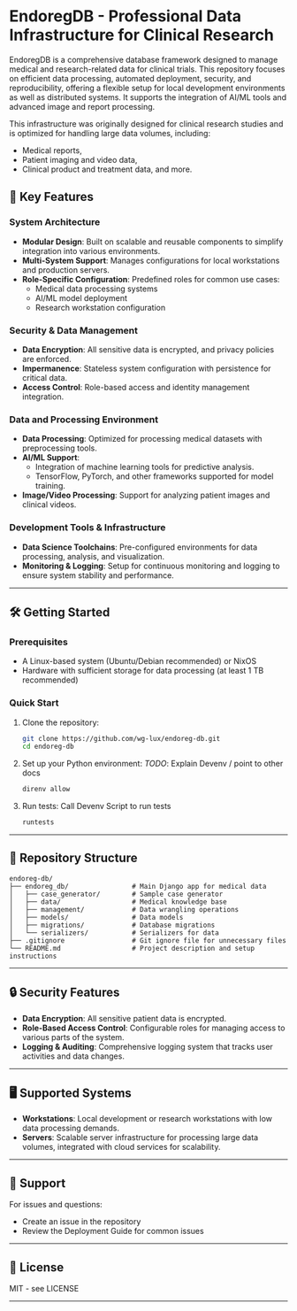 # EndoregDB - Professional Data Infrastructure for Clinical Research

EndoregDB is a comprehensive database framework designed to manage medical and research-related data for clinical trials. This repository focuses on efficient data processing, automated deployment, security, and reproducibility, offering a flexible setup for local development environments as well as distributed systems. It supports the integration of AI/ML tools and advanced image and report processing.

This infrastructure was originally designed for clinical research studies and is optimized for handling large data volumes, including:

- Medical reports,
- Patient imaging and video data,
- Clinical product and treatment data,
  and more.

## 🚀 Key Features

### System Architecture

- **Modular Design**: Built on scalable and reusable components to simplify integration into various environments.
- **Multi-System Support**: Manages configurations for local workstations and production servers.
- **Role-Specific Configuration**: Predefined roles for common use cases:
  - Medical data processing systems
  - AI/ML model deployment
  - Research workstation configuration

### Security & Data Management

- **Data Encryption**: All sensitive data is encrypted, and privacy policies are enforced.
- **Impermanence**: Stateless system configuration with persistence for critical data.
- **Access Control**: Role-based access and identity management integration.

### Data and Processing Environment

- **Data Processing**: Optimized for processing medical datasets with preprocessing tools.
- **AI/ML Support**:
  - Integration of machine learning tools for predictive analysis.
  - TensorFlow, PyTorch, and other frameworks supported for model training.
- **Image/Video Processing**: Support for analyzing patient images and clinical videos.

### Development Tools & Infrastructure

- **Data Science Toolchains**: Pre-configured environments for data processing, analysis, and visualization.
- **Monitoring & Logging**: Setup for continuous monitoring and logging to ensure system stability and performance.

---

## 🛠 Getting Started

### Prerequisites

- A Linux-based system (Ubuntu/Debian recommended) or NixOS
- Hardware with sufficient storage for data processing (at least 1 TB recommended)

### Quick Start

1. Clone the repository:

   ```bash
   git clone https://github.com/wg-lux/endoreg-db.git
   cd endoreg-db
   ```

2. Set up your Python environment:
   _TODO_: Explain Devenv / point to other docs

   ```bash
   direnv allow
   ```

3. Run tests:
   Call Devenv Script to run tests

   ```bash
   runtests
   ```

---

## 📁 Repository Structure

```
endoreg-db/
├── endoreg_db/                # Main Django app for medical data
│   ├── case_generator/        # Sample case generator
│   ├── data/                  # Medical knowledge base
│   ├── management/            # Data wrangling operations
│   ├── models/                # Data models
│   ├── migrations/            # Database migrations
│   └── serializers/           # Serializers for data
├── .gitignore                 # Git ignore file for unnecessary files
└── README.md                  # Project description and setup instructions
```

---

## 🔒 Security Features

- **Data Encryption**: All sensitive patient data is encrypted.
- **Role-Based Access Control**: Configurable roles for managing access to various parts of the system.
- **Logging & Auditing**: Comprehensive logging system that tracks user activities and data changes.

---

## 🖥️ Supported Systems

- **Workstations**: Local development or research workstations with low data processing demands.
- **Servers**: Scalable server infrastructure for processing large data volumes, integrated with cloud services for scalability.

---

## 🛟 Support

For issues and questions:

- Create an issue in the repository
- Review the Deployment Guide for common issues

---

## 📜 License

MIT - see LICENSE

---
